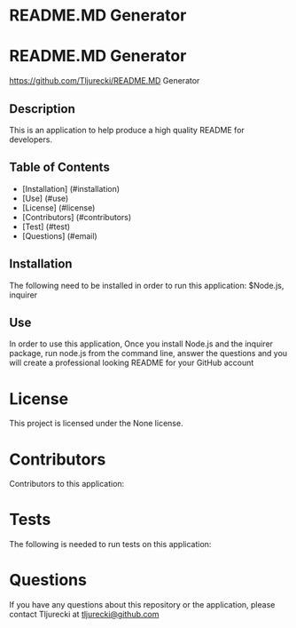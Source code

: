 # README.MD Generator

  # README.MD Generator
  https://github.com/Tljurecki/README.MD Generator

  ## Description
  This is an application to help produce a high quality README for developers.

  ## Table of Contents
  * [Installation] (#installation)
  * [Use] (#use)
  * [License] (#license)
  * [Contributors] (#contributors)
  * [Test] (#test)
  * [Questions] (#email)
  
  ## Installation
  The following need to be installed in order to run this application: $Node.js, inquirer

  ## Use
  In order to use this application, Once you install Node.js and the inquirer package, run node.js from the command line, answer the questions and you will create a professional looking README for your GitHub account

  # License
  This project is licensed under the None license.

  # Contributors
  Contributors to this application: 

  # Tests
  The following is needed to run tests on this application: 

  # Questions
  If you have any questions about this repository or the application, please contact Tljurecki at tljurecki@github.com 
